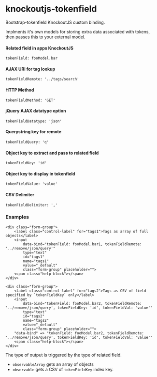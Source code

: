knockoutjs-tokenfield
=====================

Bootstrap-tokenfield KnockoutJS custom binding.

Implments it's own models for storing extra data associated with tokens, then passes this to your external model.

#### Related field in apps KnockoutJS ####
`tokenField: fooModel.bar`

#### AJAX URI for tag lookup ####
`tokenFieldRemote: '../tags/search'`

#### HTTP Method ####
`tokenFieldMethod: 'GET'`

#### jQuery AJAX datatype option ####
`tokenFieldDatatype: 'json'`

#### Querystring key for remote ####
`tokenFieldQuery: 'q'`

#### Object key to extract and pass to related field ####
`tokenFieldKey: 'id'`

#### Object key to display in tokenfield ####
`tokenFieldValue: 'value'`

#### CSV Delimiter ####
`tokenFieldDelimiter: ','`

### Examples ###

```
<div class="form-group">
	<label class="control-label" for="tags1">Tags as array of full objects</label>
	<input 
		data-bind="tokenField: fooModel.bar1, tokenFieldRemote: '../remove/json/query'" 
		type="text" 
		id="tags1" 
		name="tags1" 
		value="_default" 
		class="form-group" placeholder="">
	<span class="help-block"></span>
</div>
```

```
<div class="form-group">
	<label class="control-label" for="tags2">Tags as CSV of field specified by `tokenFieldKey` only</label>
	<input 
		data-bind="tokenField: fooModel.bar2, tokenFieldRemote: '../remove/json/query', tokenFieldKey: 'id', tokenFieldVal: 'value'" 
		type="text" 
		id="tags2" 
		name="tags2" 
		value="_default" 
		class="form-group" placeholder="">
	"data-bind" => "tokenField: fooModel.bar2, tokenFieldRemote: '../remove/json/query', tokenFieldKey: 'id', tokenFieldVal: 'value'"
	<span class="help-block"></span>
</div>
```

The type of output is triggered by the type of related field.

* `observableArray` gets an array of objects
* `observable` gets a CSV of `tokenFieldKey` index key.

